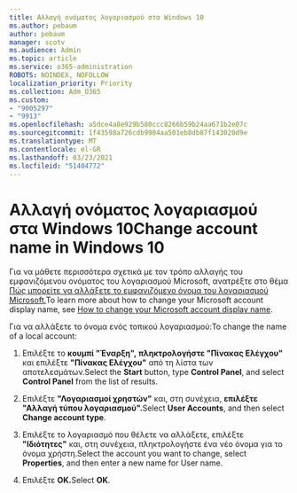 ```yaml
---
title: Αλλαγή ονόματος λογαριασμού στα Windows 10
ms.author: pebaum
author: pebaum
manager: scotv
ms.audience: Admin
ms.topic: article
ms.service: o365-administration
ROBOTS: NOINDEX, NOFOLLOW
localization_priority: Priority
ms.collection: Adm_O365
ms.custom:
- "9005297"
- "9913"
ms.openlocfilehash: a5dce4a8e929b580ccc8266b59b24aa671b2e07c
ms.sourcegitcommit: 1f43598a726cdb9904aa501eb8db87f143020d9e
ms.translationtype: MT
ms.contentlocale: el-GR
ms.lasthandoff: 03/23/2021
ms.locfileid: "51404772"
---
```

# <a name="change-account-name-in-windows-10"></a><span data-ttu-id="7bddb-102">Αλλαγή ονόματος λογαριασμού στα Windows 10</span><span class="sxs-lookup"><span data-stu-id="7bddb-102">Change account name in Windows 10</span></span>

<span data-ttu-id="7bddb-103">Για να μάθετε περισσότερα σχετικά με τον τρόπο αλλαγής του εμφανιζόμενου ονόματος του λογαριασμού Microsoft, ανατρέξτε στο θέμα [Πώς μπορείτε να αλλάξετε το εμφανιζόμενο όνομα του λογαριασμού Microsoft.](https://support.microsoft.com/account-billing/how-to-change-your-microsoft-account-display-name-917b1d70-5915-d04e-243a-a618f96ef1d5)</span><span class="sxs-lookup"><span data-stu-id="7bddb-103">To learn more about how to change your Microsoft account display name, see [How to change your Microsoft account display name](https://support.microsoft.com/account-billing/how-to-change-your-microsoft-account-display-name-917b1d70-5915-d04e-243a-a618f96ef1d5).</span></span>

<span data-ttu-id="7bddb-104">Για να αλλάξετε το όνομα ενός τοπικού λογαριασμού:</span><span class="sxs-lookup"><span data-stu-id="7bddb-104">To change the name of a local account:</span></span>

1. <span data-ttu-id="7bddb-105">Επιλέξτε το **κουμπί "Έναρξη",** **πληκτρολογήστε "Πίνακας Ελέγχου"** και επιλέξτε **"Πίνακας Ελέγχου"** από τη λίστα των αποτελεσμάτων.</span><span class="sxs-lookup"><span data-stu-id="7bddb-105">Select the **Start** button, type **Control Panel**, and select **Control Panel** from the list of results.</span></span>

1. <span data-ttu-id="7bddb-106">Επιλέξτε **"Λογαριασμοί χρηστών"** και, στη συνέχεια, **επιλέξτε "Αλλαγή τύπου λογαριασμού".**</span><span class="sxs-lookup"><span data-stu-id="7bddb-106">Select **User Accounts**, and then select **Change account type**.</span></span>

1. <span data-ttu-id="7bddb-107">Επιλέξτε το λογαριασμό που θέλετε να αλλάξετε, επιλέξτε **"Ιδιότητες"** και, στη συνέχεια, πληκτρολογήστε ένα νέο όνομα για το όνομα χρήστη.</span><span class="sxs-lookup"><span data-stu-id="7bddb-107">Select the account you want to change, select **Properties**, and then enter a new name for User name.</span></span>

1. <span data-ttu-id="7bddb-108">Επιλέξτε **OK.**</span><span class="sxs-lookup"><span data-stu-id="7bddb-108">Select **OK**.</span></span>

